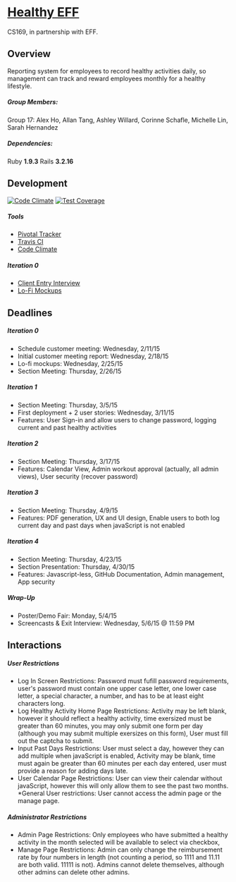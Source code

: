 # [Healthy EFF](https://healthy-eff-169.herokuapp.com)
CS169, in partnership with EFF.

## Overview
Reporting system for employees to record healthy activities daily, so management can track and reward employees monthly for a healthy lifestyle.

##### Group Members:
Group 17: Alex Ho, Allan Tang, Ashley Willard, Corinne Schafle, Michelle Lin, Sarah Hernandez

##### Dependencies: 

Ruby **1.9.3**
Rails **3.2.16**

## Development
[![Code Climate](https://codeclimate.com/github/ashleywillard/healthy-eff/badges/gpa.svg)](https://codeclimate.com/github/ashleywillard/healthy-eff)
[![Test Coverage](https://codeclimate.com/github/ashleywillard/healthy-eff/badges/coverage.svg)](https://codeclimate.com/github/ashleywillard/healthy-eff)

##### Tools
* [Pivotal Tracker](https://www.pivotaltracker.com/n/projects/1282358)
* [Travis CI](https://travis-ci.org/ashleywillard/healthy-eff)
* [Code Climate](https://codeclimate.com/github/ashleywillard/healthy-eff)

##### Iteration 0
* [Client Entry Interview](https://youtu.be/ptYHlSCjSQI)
* [Lo-Fi Mockups](https://docs.google.com/presentation/d/1BA3Nlz5kssVkdUxyb5F7JyZ38Xxe5iuyYH-JrsLVQzc/)

## Deadlines

##### Iteration 0
* Schedule customer meeting: Wednesday, 2/11/15
* Initial customer meeting report: Wednesday, 2/18/15
* Lo-fi mockups: Wednesday, 2/25/15
* Section Meeting: Thursday, 2/26/15

##### Iteration 1
* Section Meeting: Thursday, 3/5/15
* First deployment + 2 user stories: Wednesday, 3/11/15
* Features: User Sign-in and allow users to change password, logging current and past healthy activities

##### Iteration 2
* Section Meeting: Thursday, 3/17/15
* Features: Calendar View, Admin workout approval (actually, all admin views), User security (recover password)


##### Iteration 3
* Section Meeting: Thursday, 4/9/15
* Features: PDF generation, UX and UI design, Enable users to both log current day and past days when javaScript is not enabled

##### Iteration 4
* Section Meeting: Thursday, 4/23/15
* Section Presentation: Thursday, 4/30/15
* Features: Javascript-less, GitHub Documentation, Admin management, App security


##### Wrap-Up
* Poster/Demo Fair: Monday, 5/4/15
* Screencasts & Exit Interview: Wednesday, 5/6/15 @ 11:59 PM


## Interactions

##### User Restrictions
* Log In Screen Restrictions: Password must fufill password requirements, user's password must contain one upper case letter, one lower case letter, a special character, a number, and has to be at least eight characters long. 
* Log Healthy Activity Home Page Restrictions: Activity may be left blank, however it should reflect a healthy activity, time exersized must be greater than 60 minutes, you may only submit one form per day (although you may submit multiple exersizes on this form), User must fill out the captcha to submit.
* Input Past Days Restrictions: User must select a day, however they can add multiple when javaScript is enabled, Activity may be blank, time must again be greater than 60 minutes per each day entered, user must provide a reason for adding days late. 
* User Calendar Page Restrictions: User can view their calendar without javaScript, however this will only allow them to see the past two months.
*General User restrictions: User cannot access the admin page or the manage page.

##### Administrator Restrictions
* Admin Page Restrictions: Only employees who have submitted a healthy activity in the month selected will be available to select via checkbox, 
* Manage Page Restrictions: Admin can only change the reimbursement rate by four numbers in length (not counting a period, so 1111 and 11.11 are both valid. 11111 is not). Admins cannot delete themselves, although other admins can delete other admins. 